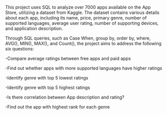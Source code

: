This project uses SQL to analyze over 7000 apps available on the App Store, utilizing a dataset from Kaggle. The dataset contains various details about each app, including its name, price, primary genre, number of supported languages, average user rating, number of supporting devices, and application description.

Through SQL queries, such as Case When, group by, order by, where, AVG(), MIN(), MAX(), and Count(), the project aims to address the following six questions:

-Compare average ratings between free apps and paid apps

-Find out whether apps with more supported languages have higher ratings 

-Identify genre with top 5 lowest ratings

-Identify genre with top 5 highest ratings

-Is there correlation between App description and rating?

-Find out the app with highest rank for each genre

